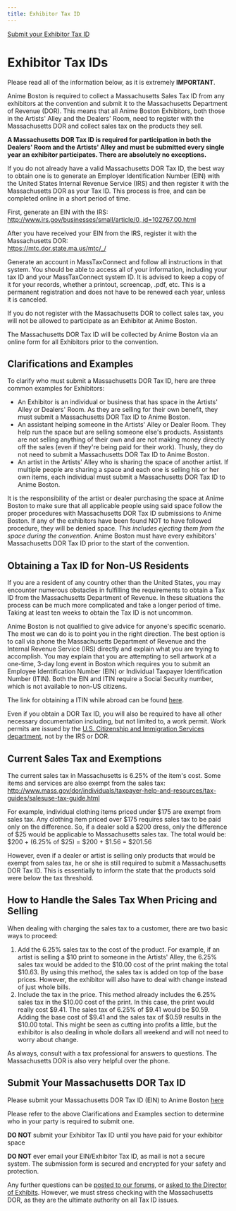 ```yaml
---
title: Exhibitor Tax ID
---
```

<div class="side-submenu col-sm-3 float-right">
  <a href="/AB-Site-Redesign/exhibitors/exhibitor_tax_id_form.html" class="btn btn-secondary">
    Submit your Exhibitor Tax ID
  </a>
</div>

# Exhibitor Tax IDs

<span class="text-danger">Please read all of the information below, as it is extremely **IMPORTANT**.</span>

Anime Boston is required to collect a Massachusetts Sales Tax ID from any exhibitors at the convention and submit it to the Massachusetts Department of Revenue (DOR). This means that all Anime Boston Exhibitors, both those in the Artists' Alley and the Dealers' Room, need to register with the Massachusetts DOR and collect sales tax on the products they sell.

**A Massachusetts DOR Tax ID is required for participation in both the Dealers' Room and the Artists' Alley and must be submitted every single year an exhibitor participates. There are absolutely no exceptions.**

If you do not already have a valid Massachusetts DOR Tax ID, the best way to obtain one is to generate an Employer Identification Number (EIN) with the United States Internal Revenue Service (IRS) and then register it with the Massachusetts DOR as your Tax ID. This process is free, and can be completed online in a short period of time.

First, generate an EIN with the IRS:  
<a href="http://www.irs.gov/businesses/small/article/0,,id=102767,00.html" target="\_blank">http://www.irs.gov/businesses/small/article/0,,id=102767,00.html</a>

After you have received your EIN from the IRS, register it with the Massachusetts DOR:  
<a href="https://mtc.dor.state.ma.us/mtc/_/" target="\_blank">https://mtc.dor.state.ma.us/mtc/_/</a>

Generate an account in MassTaxConnect and follow all instructions in that system. You should be able to access all of your information, including your tax ID and your MassTaxConnect system ID. It is advised to keep a copy of it for your records, whether a printout, screencap, .pdf, etc. This is a permanent registration and does not have to be renewed each year, unless it is canceled.

If you do not register with the Massachusetts DOR to collect sales tax, you will not be allowed to participate as an Exhibitor at Anime Boston.

The Massachusetts DOR Tax ID will be collected by Anime Boston via an online form for all Exhibitors prior to the convention.

## Clarifications and Examples

To clarify who must submit a Massachusetts DOR Tax ID, here are three common examples for Exhibitors:
* An Exhibitor is an individual or business that has space in the Artists' Alley or Dealers' Room. As they are selling for their own benefit, they must submit a Massachusetts DOR Tax ID to Anime Boston.
* An assistant helping someone in the Artists' Alley or Dealer Room. They help run the space but are selling someone else's products. Assistants are not selling anything of their own and are not making money directly off the sales (even if they're being paid for their work). Thusly, they do not need to submit a Massachusetts DOR Tax ID to Anime Boston.
* An artist in the Artists' Alley who is sharing the space of another artist. If multiple people are sharing a space and each one is selling his or her own items, each individual must submit a Massachusetts DOR Tax ID to Anime Boston.

It is the responsibility of the artist or dealer purchasing the space at Anime Boston to make sure that all applicable people using said space follow the proper procedures with Massachusetts DOR Tax ID submissions to Anime Boston. If any of the exhibitors have been found NOT to have followed procedure, they will be denied space. <em>This includes ejecting them from the space during the convention.</em> Anime Boston must have every exhibitors' Massachusetts DOR Tax ID prior to the start of the convention.

## Obtaining a Tax ID for Non-US Residents

If you are a resident of any country other than the United States, you may encounter numerous obstacles in fulfilling the requirements to obtain a Tax ID from the Massachusetts Department of Revenue. In these situations the process can be much more complicated and take a longer period of time. Taking at least ten weeks to obtain the Tax ID is not uncommon.

Anime Boston is not qualified to give advice for anyone's specific scenario. The most we can do is to point you in the right direction. The best option is to call via phone the Massachusetts Department of Revenue and the Internal Revenue Service (IRS) directly and explain what you are trying to accomplish. You may explain that you are attempting to sell artwork at a one-time, 3-day long event in Boston which requires you to submit an Employee Identification Number (EIN) or Individual Taxpayer Identification Number (ITIN). Both the EIN and ITIN require a Social Security number, which is not available to non-US citizens.

The link for obtaining a ITIN while abroad can be found <a href="http://www.irs.gov/Individuals/International-Taxpayers/Obtaining-an-ITIN-from-Abroad" target="\_blank">here</a>.

Even if you obtain a DOR Tax ID, you will also be required to have all other necessary documentation including, but not limited to, a work permit. Work permits are issued by the <a href="http://www.uscis.gov/working-united-states/working-us" target="\_blank">U.S. Citizenship and Immigration Services department</a>, not by the IRS or DOR.

## Current Sales Tax and Exemptions

The current sales tax in Massachusetts is 6.25% of the item's cost. Some items and services are also exempt from the sales tax:  
<a href="http://www.mass.gov/dor/individuals/taxpayer-help-and-resources/tax-guides/salesuse-tax-guide.html" target="\_blank">http://www.mass.gov/dor/individuals/taxpayer-help-and-resources/tax-guides/salesuse-tax-guide.html</a>

For example, individual clothing items priced under $175 are exempt from sales tax. Any clothing item priced over $175 requires sales tax to be paid only on the difference. So, if a dealer sold a $200 dress, only the difference of $25 would be applicable to Massachusetts sales tax. The total would be:  
$200 + (6.25% of $25) = $200 + $1.56 = $201.56

However, even if a dealer or artist is selling only products that would be exempt from sales tax, he or she is still required to submit a Massachusetts DOR Tax ID. This is essentially to inform the state that the products sold were below the tax threshold.

## How to Handle the Sales Tax When Pricing and Selling

When dealing with charging the sales tax to a customer, there are two basic ways to proceed:
1. Add the 6.25% sales tax to the cost of the product. For example, if an artist is selling a $10 print to someone in the Artists' Alley, the 6.25% sales tax would be added to the $10.00 cost of the print making the total $10.63. By using this method, the sales tax is added on top of the base prices. However, the exhibitor will also have to deal with change instead of just whole bills.
2. Include the tax in the price. This method already includes the 6.25% sales tax in the $10.00 cost of the print. In this case, the print would really cost $9.41. The sales tax of 6.25% of $9.41 would be $0.59. Adding the base cost of $9.41 and the sales tax of $0.59 results in the $10.00 total. This might be seen as cutting into profits a little, but the exhibitor is also dealing in whole dollars all weekend and will not need to worry about change.

As always, consult with a tax professional for answers to questions. The Massachusetts DOR is also very helpful over the phone.

## Submit Your Massachusetts DOR Tax ID

Please submit your Massachusetts DOR Tax ID (EIN) to Anime Boston [here](/AB-Site-Redesign/exhibitors/exhibitor_tax_id_form.html)

Please refer to the above Clarifications and Examples section to determine who in your party is required to submit one.

**DO NOT** submit your Exhibitor Tax ID until you have paid for your exhibitor space

**DO NOT** ever email your EIN/Exhibitor Tax ID, as mail is not a secure system. The submission form is secured and encrypted for your safety and protection.

Any further questions can be [posted to our forums](https://forums.animeboston.com), or [asked to the Director of Exhibits](/coninfo/contact/6). However, we must stress checking with the Massachusetts DOR, as they are the ultimate authority on all Tax ID issues.
